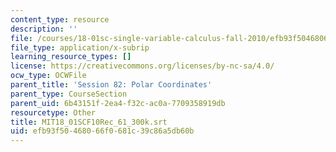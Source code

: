 ```yaml
---
content_type: resource
description: ''
file: /courses/18-01sc-single-variable-calculus-fall-2010/efb93f50468066f0681c39c86a5db60b_MIT18_01SCF10Rec_61_300k.srt
file_type: application/x-subrip
learning_resource_types: []
license: https://creativecommons.org/licenses/by-nc-sa/4.0/
ocw_type: OCWFile
parent_title: 'Session 82: Polar Coordinates'
parent_type: CourseSection
parent_uid: 6b43151f-2ea4-f32c-ac0a-7709358919db
resourcetype: Other
title: MIT18_01SCF10Rec_61_300k.srt
uid: efb93f50-4680-66f0-681c-39c86a5db60b
---
```

